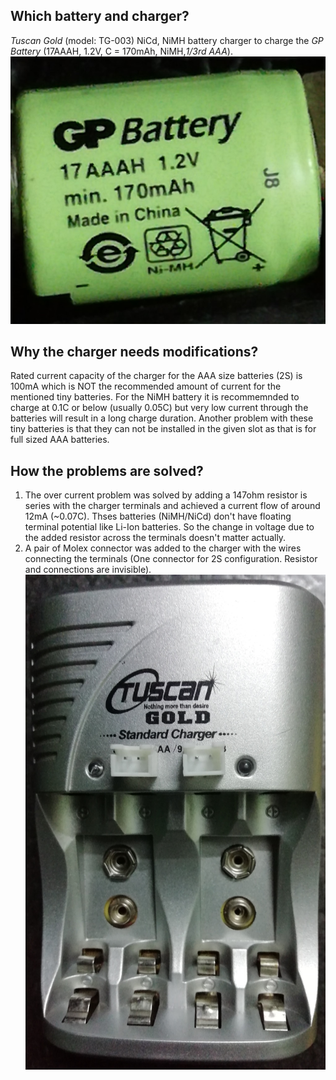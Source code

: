 ## Which battery and charger?

*Tuscan Gold* (model: TG-003) NiCd, NiMH battery charger to charge the *GP Battery* (17AAAH, 1.2V, C = 170mAh, NiMH,*1/3rd AAA*).
![1/3rd AAA battery](https://github.com/sudhi345/Measurement-Of-Capacity-Of-A-Battery/blob/master/Charger_hacked/battery_GP.jpg)

## Why the charger needs modifications?

Rated current capacity of the charger for the AAA size batteries (2S) is 100mA which is NOT the recommended amount of current for the 
mentioned tiny batteries. For the NiMH battery it is recommemnded to charge at 0.1C or below (usually 0.05C) but very low current through 
the batteries will result in a long charge duration.  Another problem with these tiny batteries is that they can not be installed in the given 
slot as that is for full sized AAA batteries.

## How the problems are solved?

1. The over current problem was solved by adding a 147ohm resistor is series with the charger terminals and achieved a current flow of around 
12mA (~0.07C). Thses batteries (NiMH/NiCd) don't have floating terminal potential like Li-Ion batteries. So the change in voltage due to the 
added resistor across the terminals doesn't matter actually.
2. A pair of Molex connector was added to the charger with the wires connecting the terminals (One connector for 2S configuration. Resistor and
connections are invisible).
![Hacked charger](https://github.com/sudhi345/Measurement-Of-Capacity-Of-A-Battery/blob/master/Charger_hacked/charger_tuscan.jpg)


